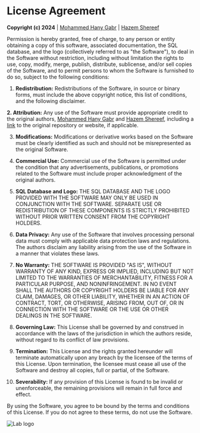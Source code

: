 # License Agreement

**Copyright (c) 2024** | [Mohammed Hany Gabr](https://github.com/mohany203) | [Hazem Shereef](https://github.com/HazemShereef)

Permission is hereby granted, free of charge, to any person or entity obtaining a copy of this software, associated documentation, the SQL database, and the logo (collectively referred to as "the Software"), to deal in the Software without restriction, including without limitation the rights to use, copy, modify, merge, publish, distribute, sublicense, and/or sell copies of the Software, and to permit persons to whom the Software is furnished to do so, subject to the following conditions:

1. **Redistribution:** Redistributions of the Software, in source or binary forms, must include the above copyright notice, this list of conditions, and the following disclaimer.

**2. Attribution:** Any use of the Software must provide appropriate credit to the original authors, [Mohammed Hany Gabr](https://github.com/mohany203) and [Hazem Shereef](https://github.com/HazemShereef), including a [link](https://github.com/mohany203/Spectra-Laboratory) to the original repository or website, if applicable.

3. **Modifications:** Modifications or derivative works based on the Software must be clearly identified as such and should not be misrepresented as the original Software.

4. **Commercial Use:** Commercial use of the Software is permitted under the condition that any advertisements, publications, or promotions related to the Software must include proper acknowledgment of the original authors.

5. **SQL Database and Logo:** THE SQL DATABASE AND THE LOGO PROVIDED WITH THE SOFTWARE MAY ONLY BE USED IN CONJUNCTION WITH THE SOFTWARE. SEPARATE USE OR REDISTRIBUTION OF THESE COMPONENTS IS STRICTLY PROHIBITED WITHOUT PRIOR WRITTEN CONSENT FROM THE COPYRIGHT HOLDERS.

6. **Data Privacy:** Any use of the Software that involves processing personal data must comply with applicable data protection laws and regulations. The authors disclaim any liability arising from the use of the Software in a manner that violates these laws.

7. **No Warranty:** THE SOFTWARE IS PROVIDED "AS IS", WITHOUT WARRANTY OF ANY KIND, EXPRESS OR IMPLIED, INCLUDING BUT NOT LIMITED TO THE WARRANTIES OF MERCHANTABILITY, FITNESS FOR A PARTICULAR PURPOSE, AND NONINFRINGEMENT. IN NO EVENT SHALL THE AUTHORS OR COPYRIGHT HOLDERS BE LIABLE FOR ANY CLAIM, DAMAGES, OR OTHER LIABILITY, WHETHER IN AN ACTION OF CONTRACT, TORT, OR OTHERWISE, ARISING FROM, OUT OF, OR IN CONNECTION WITH THE SOFTWARE OR THE USE OR OTHER DEALINGS IN THE SOFTWARE.

8. **Governing Law:** This License shall be governed by and construed in accordance with the laws of the jurisdiction in which the authors reside, without regard to its conflict of law provisions.

9. **Termination:** This License and the rights granted hereunder will terminate automatically upon any breach by the licensee of the terms of this License. Upon termination, the licensee must cease all use of the Software and destroy all copies, full or partial, of the Software.

10. **Severability:** If any provision of this License is found to be invalid or unenforceable, the remaining provisions will remain in full force and effect.

By using the Software, you agree to be bound by the terms and conditions of this License. If you do not agree to these terms, do not use the Software.

![Lab logo](https://github.com/user-attachments/assets/be518450-f038-4c09-b6a8-4a48fb35422c)

